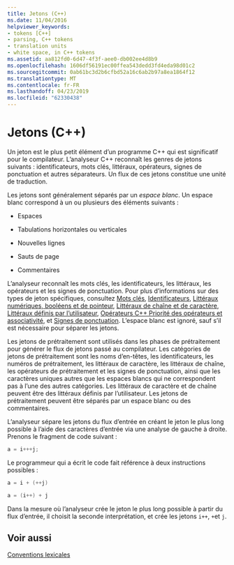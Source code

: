 ```yaml
---
title: Jetons (C++)
ms.date: 11/04/2016
helpviewer_keywords:
- tokens [C++]
- parsing, C++ tokens
- translation units
- white space, in C++ tokens
ms.assetid: aa812fd0-6d47-4f3f-aee0-db002ee4d8b9
ms.openlocfilehash: 1606df56191ec00ffea543dedd3fd4eda98d01c2
ms.sourcegitcommit: 0ab61bc3d2b6cfbd52a16c6ab2b97a8ea1864f12
ms.translationtype: MT
ms.contentlocale: fr-FR
ms.lasthandoff: 04/23/2019
ms.locfileid: "62330438"
---
```

# <a name="tokens-c"></a>Jetons (C++)

Un jeton est le plus petit élément d’un programme C++ qui est significatif pour le compilateur. L’analyseur C++ reconnaît les genres de jetons suivants : identificateurs, mots clés, littéraux, opérateurs, signes de ponctuation et autres séparateurs. Un flux de ces jetons constitue une unité de traduction.

Les jetons sont généralement séparés par un *espace blanc*. Un espace blanc correspond à un ou plusieurs des éléments suivants :

- Espaces

- Tabulations horizontales ou verticales

- Nouvelles lignes

- Sauts de page

- Commentaires

L’analyseur reconnaît les mots clés, les identificateurs, les littéraux, les opérateurs et les signes de ponctuation. Pour plus d’informations sur des types de jeton spécifiques, consultez [Mots clés](../cpp/keywords-cpp.md), [Identificateurs](../cpp/identifiers-cpp.md), [Littéraux numériques, booléens et de pointeur](../cpp/numeric-boolean-and-pointer-literals-cpp.md), [Littéraux de chaîne et de caractère](../cpp/string-and-character-literals-cpp.md), [Littéraux définis par l’utilisateur](../cpp/user-defined-literals-cpp.md), [Opérateurs C++ Priorité des opérateurs et associativité](../cpp/cpp-built-in-operators-precedence-and-associativity.md), et [Signes de ponctuation](../cpp/punctuators-cpp.md). L’espace blanc est ignoré, sauf s’il est nécessaire pour séparer les jetons.

Les jetons de prétraitement sont utilisés dans les phases de prétraitement pour générer le flux de jetons passé au compilateur. Les catégories de jetons de prétraitement sont les noms d’en-têtes, les identificateurs, les numéros de prétraitement, les littéraux de caractère, les littéraux de chaîne, les opérateurs de prétraitement et les signes de ponctuation, ainsi que les caractères uniques autres que les espaces blancs qui ne correspondent pas à l’une des autres catégories. Les littéraux de caractère et de chaîne peuvent être des littéraux définis par l’utilisateur. Les jetons de prétraitement peuvent être séparés par un espace blanc ou des commentaires.

L’analyseur sépare les jetons du flux d’entrée en créant le jeton le plus long possible à l’aide des caractères d’entrée via une analyse de gauche à droite. Prenons le fragment de code suivant :

```cpp
a = i+++j;
```

Le programmeur qui a écrit le code fait référence à deux instructions possibles :

```cpp
a = i + (++j)

a = (i++) + j
```

Dans la mesure où l’analyseur crée le jeton le plus long possible à partir du flux d’entrée, il choisit la seconde interprétation, et crée les jetons `i++`, `+`et `j`.

## <a name="see-also"></a>Voir aussi

[Conventions lexicales](../cpp/lexical-conventions.md)